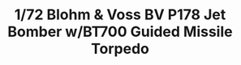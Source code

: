 ---
layout: product
title: "1/72 Blohm & Voss BV P178 Jet Bomber w/BT700 Guided Missile Torpedo"
price: "TBA" 
desc: "Maketa"
img_path: "/assets/img/BRNC7007.webp"
brand: "Bronco"
available: false
special_offer: false
new: false
soon: false
cat: "010000"
subcat: "015800"
subsubcat: "0N/A"
sifra: "BRNC7007"
popular: false
spec: false
---